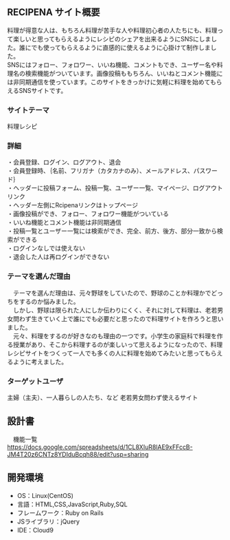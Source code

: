 ## RECIPENA サイト概要
料理が得意な人は、もちろん料理が苦手な人や料理初心者の人たちにも、料理って楽しいと思ってもらえるようにレシピのシェアを出来るようにSNSにしました。誰にでも使ってもらえるように直感的に使えるように心掛けて制作しました。  
SNSにはフォロー、フォロワー、いいね機能、コメントもでき、ユーザー名や料理名の検索機能がついています。画像投稿ももちろん、いいねとコメント機能には非同期通信を使っています。このサイトをきっかけに気軽に料理を始めてもらえるSNSサイトです。

### サイトテーマ
 料理レシピ

### 詳細
・会員登録、ログイン、ログアウト、退会  
・会員登録時、｛名前、フリガナ（カタカナのみ）、メールアドレス、パスワード｝  
・ヘッダーに投稿フォーム、投稿一覧、ユーザー一覧、マイページ、ログアウトリンク  
・ヘッダー左側にRcipenaリンクはトップページ  
・画像投稿ができ、フォロー、フォロワー機能がついている  
・いいね機能とコメント機能は非同期通信  
・投稿一覧とユーザー一覧には検索ができ、完全、前方、後方、部分一致から検索ができる  
・ログインなしでは使えない  
・退会した人は再ログインができない  


### テーマを選んだ理由
　テーマを選んだ理由は、元々野球をしていたので、野球のことか料理かでどっちをするのか悩みました。  
　しかし、野球は限られた人にしか伝わりにくく、それに対して料理は、老若男女問わず生きていく上で誰にでも必要だと思ったので料理サイトを作ろうと思いました。  
　元々、料理をするのが好きなのも理由の一つです。小学生の家庭科で料理を作る授業があり、そこから料理するのが楽しいって思えるようになったので、料理レシピサイトをつくって一人でも多くの人に料理を始めてみたいと思ってもらえるように考えました。


### ターゲットユーザ
主婦（主夫）、一人暮らしの人たち、など
老若男女問わず使えるサイト

## 設計書
　機能一覧
https://docs.google.com/spreadsheets/d/1CL8XIuR8lAE9xFFccB-JM4T20z6CNTz8YDIduBcqh88/edit?usp=sharing

## 開発環境
- OS：Linux(CentOS)
- 言語：HTML,CSS,JavaScript,Ruby,SQL
- フレームワーク：Ruby on Rails
- JSライブラリ：jQuery
- IDE：Cloud9

